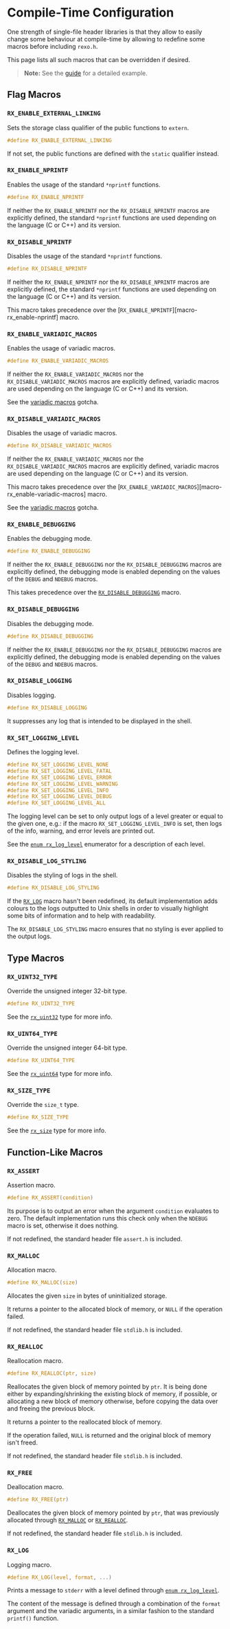 Compile-Time Configuration
==========================

One strength of single-file header libraries is that they allow to easily
change some behaviour at compile-time by allowing to redefine some macros
before including `rexo.h`.

This page lists all such macros that can be overridden if desired.

> **Note:** See the [guide][guide-compile-time-config] for a detailed example.


## Flag Macros

### `RX_ENABLE_EXTERNAL_LINKING`

Sets the storage class qualifier of the public functions to `extern`.

```c
#define RX_ENABLE_EXTERNAL_LINKING
```

If not set, the public functions are defined with the `static` qualifier
instead.


### `RX_ENABLE_NPRINTF`

Enables the usage of the standard `*nprintf` functions.

```c
#define RX_ENABLE_NPRINTF
```

If neither the `RX_ENABLE_NPRINTF` nor the `RX_DISABLE_NPRINTF`
macros are explicitly defined, the standard `*nprintf` functions are used
depending on the language (C or C++) and its version.


### `RX_DISABLE_NPRINTF`

Disables the usage of the standard `*nprintf` functions.

```c
#define RX_DISABLE_NPRINTF
```

If neither the `RX_ENABLE_NPRINTF` nor the `RX_DISABLE_NPRINTF`
macros are explicitly defined, the standard `*nprintf` functions are used
depending on the language (C or C++) and its version.

This macro takes precedence over
the [`RX_ENABLE_NPRINTF`][macro-rx_enable-nprintf] macro.


### `RX_ENABLE_VARIADIC_MACROS`

Enables the usage of variadic macros.

```c
#define RX_ENABLE_VARIADIC_MACROS
```

If neither the `RX_ENABLE_VARIADIC_MACROS` nor the `RX_DISABLE_VARIADIC_MACROS`
macros are explicitly defined, variadic macros are used depending on
the language (C or C++) and its version.

See the [variadic macros][gotcha-variadic-macros] gotcha.


### `RX_DISABLE_VARIADIC_MACROS`

Disables the usage of variadic macros.

```c
#define RX_DISABLE_VARIADIC_MACROS
```

If neither the `RX_ENABLE_VARIADIC_MACROS` nor the `RX_DISABLE_VARIADIC_MACROS`
macros are explicitly defined, variadic macros are used depending on
the language (C or C++) and its version.

This macro takes precedence over
the [`RX_ENABLE_VARIADIC_MACROS`][macro-rx_enable-variadic-macros] macro.

See the [variadic macros][gotcha-variadic-macros] gotcha.


### `RX_ENABLE_DEBUGGING`

Enables the debugging mode.

```c
#define RX_ENABLE_DEBUGGING
```

If neither the `RX_ENABLE_DEBUGGING` nor the `RX_DISABLE_DEBUGGING` macros are
explicitly defined, the debugging mode is enabled depending on the values of
the `DEBUG` and `NDEBUG` macros.

This takes precedence over
the [`RX_DISABLE_DEBUGGING`][macro-rx_disable_debugging] macro.


### `RX_DISABLE_DEBUGGING`

Disables the debugging mode.

```c
#define RX_DISABLE_DEBUGGING
```

If neither the `RX_ENABLE_DEBUGGING` nor the `RX_DISABLE_DEBUGGING` macros are
explicitly defined, the debugging mode is enabled depending on the values of
the `DEBUG` and `NDEBUG` macros.


### `RX_DISABLE_LOGGING`

Disables logging.

```c
#define RX_DISABLE_LOGGING
```

It suppresses any log that is intended to be displayed in the shell.


### `RX_SET_LOGGING_LEVEL`

Defines the logging level.

```c
#define RX_SET_LOGGING_LEVEL_NONE
#define RX_SET_LOGGING_LEVEL_FATAL
#define RX_SET_LOGGING_LEVEL_ERROR
#define RX_SET_LOGGING_LEVEL_WARNING
#define RX_SET_LOGGING_LEVEL_INFO
#define RX_SET_LOGGING_LEVEL_DEBUG
#define RX_SET_LOGGING_LEVEL_ALL
```

The logging level can be set to only output logs of a level greater or equal to
the given one, e.g.:  if the macro `RX_SET_LOGGING_LEVEL_INFO` is set,
then logs of the info, warning, and error levels are printed out.

See the [`enum rx_log_level`][enum-rx_log_level] enumerator for a description
of each level.


### `RX_DISABLE_LOG_STYLING`

Disables the styling of logs in the shell.

```c
#define RX_DISABLE_LOG_STYLING
```

If the [`RX_LOG`][macro-rx_log] macro hasn't been redefined, its default
implementation adds colours to the logs outputted to Unix shells in order to
visually highlight some bits of information and to help with readability.

The `RX_DISABLE_LOG_STYLING` macro ensures that no styling is ever applied to
the output logs.


## Type Macros

### `RX_UINT32_TYPE`

Override the unsigned integer 32-bit type.

```c
#define RX_UINT32_TYPE
```

See the [`rx_uint32`][type-rx_uint32] type for more info.


### `RX_UINT64_TYPE`

Override the unsigned integer 64-bit type.

```c
#define RX_UINT64_TYPE
```

See the [`rx_uint64`][type-rx_uint64] type for more info.


### `RX_SIZE_TYPE`

Override the `size_t` type.

```c
#define RX_SIZE_TYPE
```

See the [`rx_size`][type-rx_size] type for more info.


## Function-Like Macros

### `RX_ASSERT`

Assertion macro.

```c
#define RX_ASSERT(condition)
```

Its purpose is to output an error when the argument `condition` evaluates
to zero. The default implementation runs this check only when the `NDEBUG` macro
is set, otherwise it does nothing.

If not redefined, the standard header file `assert.h` is included.


### `RX_MALLOC`

Allocation macro.

```c
#define RX_MALLOC(size)
```

Allocates the given `size` in bytes of uninitialized storage.

It returns a pointer to the allocated block of memory, or `NULL`
if the operation failed.

If not redefined, the standard header file `stdlib.h` is included.


### `RX_REALLOC`

Reallocation macro.

```c
#define RX_REALLOC(ptr, size)
```

Reallocates the given block of memory pointed by `ptr`. It is being done either
by expanding/shrinking the existing block of memory, if possible, or allocating
a new block of memory otherwise, before copying the data over and freeing
the previous block.

It returns a pointer to the reallocated block of memory.

If the operation failed, `NULL` is returned and the original block of memory
isn't freed.

If not redefined, the standard header file `stdlib.h` is included.


### `RX_FREE`

Deallocation macro.

```c
#define RX_FREE(ptr)
```

Deallocates the given block of memory pointed by `ptr`, that was previously
allocated through [`RX_MALLOC`][macro-rx_malloc]
or [`RX_REALLOC`][macro-rx_realloc].

If not redefined, the standard header file `stdlib.h` is included.


### `RX_LOG`

Logging macro.

```c
#define RX_LOG(level, format, ...)
```

Prints a message to `stderr` with a level defined through
[`enum rx_log_level`][enum-rx_log_level].

The content of the message is defined through a combination of the `format`
argument and the variadic arguments, in a similar fashion to the standard
`printf()` function.


[gotcha-variadic-macros]: ./gotchas.md#variadic-macros
[guide-compile-time-config]: ./guides.md#compile-time-configuration

[enum-rx_log_level]: ./reference/building-blocks.md#rx_log_level
[macro-rx_disable_debugging]: #rx_disable_debugging
[macro-rx_enable_debugging]: #rx_enable_debugging
[macro-rx_enable_nprintf]: #rx_enable_nprintf
[macro-rx_enable_variadic_macros]: #rx_enable_variadic_macros
[macro-rx_log]: #rx_log
[macro-rx_malloc]: #rx_malloc
[macro-rx_realloc]: #rx_realloc
[macro-rx_set_logging_level]: #rx_set_logging_level
[type-rx_size]: ./reference/building-blocks#rx_size
[type-rx_uint32]: ./reference/building-blocks.md#rx_uint32
[type-rx_uint64]: ./reference/building-blocks.md#rx_uint64
